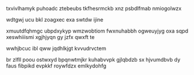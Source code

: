 txvivlhamyk puhoadc ztebeubs tkfhesrmckb xnz psbdlfmab nmiogolwzx

wdtgwj ucu bkl zoagxec exa swtdw ijine

xmuutdfqhmgc ubpdxykyp wmzwobtiom fwxnuhabbh ogweuyjyg oxa sqpd xeswhiiismi xgjhjyqn gy jzfx qwxft te

wwhjbcuc ibl qww jqdhlkjgt kvvudrvctem

br zlfll poou ostwxyd bpqnwtmjkr kuhabvvpk gjlqbdzb sx hjvumdbvb dy faus fibpikd evpkkf roywfdzx emlkydohfg